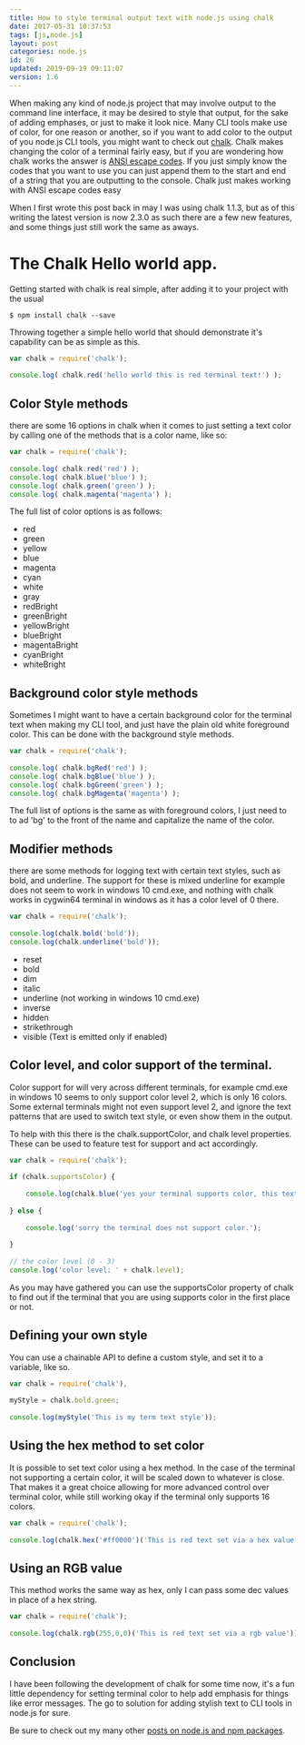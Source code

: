 ```yaml
---
title: How to style terminal output text with node.js using chalk
date: 2017-05-31 10:37:53
tags: [js,node.js]
layout: post
categories: node.js
id: 26
updated: 2019-09-19 09:11:07
version: 1.6
---
```


When making any kind of node.js project that may involve output to the command line interface, it may be desired to style that output, for the sake of adding emphases, or just to make it look nice. Many CLI tools make use of color, for one reason or another, so if you want to add color to the output of you node.js CLI tools, you might want to check out [chalk](https://www.npmjs.com/package/chalk). Chalk makes changing the color of a terminal fairly easy, but if you are wondering how chalk works the answer is [ANSI escape codes](https://en.wikipedia.org/wiki/ANSI_escape_code). If you just simply know the codes that you want to use you can just append them to the start and end of a string that you are outputting to the console. Chalk just makes working with ANSI escape codes easy

When I first wrote this post back in may I was using chalk 1.1.3, but as of this writing the latest version is now 2.3.0 as such there are a few new features, and some things just still work the same as aways.

<!-- more -->

# The Chalk Hello world app.

Getting started with chalk is real simple, after adding it to your project with the usual

```
$ npm install chalk --save
```

Throwing together a simple hello world that should demonstrate it's capability can be as simple as this.

```js
var chalk = require('chalk');
 
console.log( chalk.red('hello world this is red terminal text!') );
```

## Color Style methods

there are some 16 options in chalk when it comes to just setting a text color by calling one of the methods that is a color name, like so:

```js
var chalk = require('chalk');
 
console.log( chalk.red('red') );
console.log( chalk.blue('blue') );
console.log( chalk.green('green') );
console.log( chalk.magenta('magenta') );
```

The full list of color options is as follows:

* red
* green
* yellow
* blue
* magenta
* cyan
* white
* gray
* redBright
* greenBright
* yellowBright
* blueBright
* magentaBright
* cyanBright
* whiteBright

## Background color style methods

Sometimes I might want to have a certain background color for the terminal text when making my CLI tool, and just have the plain old white foreground color. This can be done with the background style methods.

```js
var chalk = require('chalk');
 
console.log( chalk.bgRed('red') );
console.log( chalk.bgBlue('blue') );
console.log( chalk.bgGreen('green') );
console.log( chalk.bgMagenta('magenta') );
```

The full list of options is the same as with foreground colors, I just need to to ad 'bg' to the front of the name and capitalize the name of the color.

## Modifier methods

there are some methods for logging text with certain text styles, such as bold, and underline. The support for these is mixed underline for example does not seem to work in windows 10 cmd.exe, and nothing with chalk works in cygwin64 terminal in windows as it has a color level of 0 there.


```js
var chalk = require('chalk');
 
console.log(chalk.bold('bold'));
console.log(chalk.underline('bold'));
```

* reset
* bold
* dim
* italic
* underline (not working in windows 10 cmd.exe)
* inverse
* hidden
* strikethrough
* visible (Text is emitted only if enabled)

## Color level, and color support of the terminal.

Color support for will very across different terminals, for example cmd.exe in windows 10 seems to only support color level 2, which is only 16 colors. Some external terminals might not even support level 2, and ignore the text patterns that are used to switch text style, or even show them in the output.

To help with this there is the chalk.supportColor, and chalk level properties. These can be used to feature test for support and act accordingly.

```js
var chalk = require('chalk');
 
if (chalk.supportsColor) {
 
    console.log(chalk.blue('yes your terminal supports color, this text should be blue.'));
 
} else {
 
    console.log('sorry the terminal does not support color.');
 
}
 
// the color level (0 - 3)
console.log('color level: ' + chalk.level);
```

As you may have gathered you can use the supportsColor property of chalk to find out if the terminal that you are using supports color in the first place or not.

## Defining your own style

You can use a chainable API to define a custom style, and set it to a variable, like so.

```js
var chalk = require('chalk'),
 
myStyle = chalk.bold.green;
 
console.log(myStyle('This is my term text style'));
```

## Using the hex method to set color

It is possible to set text color using a hex method. In the case of the terminal not supporting a certain color, it will be scaled down to whatever is close. That makes it a great choice allowing for more advanced control over terminal color, while still working okay if the terminal only supports 16 colors.

```js
var chalk = require('chalk');
 
console.log(chalk.hex('#ff0000')('This is red text set via a hex value'));
```

## Using an RGB value

This method works the same way as hex, only I can pass some dec values in place of a hex string.

```js
var chalk = require('chalk');
 
console.log(chalk.rgb(255,0,0)('This is red text set via a rgb value'));
```

## Conclusion

I have been following the development of chalk for some time now, it's a fun little dependency for setting terminal color to help add emphasis for things like error messages. The go to solution for adding stylish text to CLI tools in node.js for sure.

Be sure to check out my many other [posts on node.js and npm packages](/categories/node-js/).